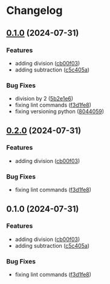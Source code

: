 # Changelog

## [0.1.0](https://github.com/ksanchezq17/release-please-test/compare/v0.0.11...v0.1.0) (2024-07-31)


### Features

* adding division ([cb00f03](https://github.com/ksanchezq17/release-please-test/commit/cb00f0378f4356607e40865661b3230bdef7a5f7))
* adding subtraction ([c5c405a](https://github.com/ksanchezq17/release-please-test/commit/c5c405ab6cee40c977ab4a8a0fac6f24a72d7e77))


### Bug Fixes

* division by 2 ([5b2e1e6](https://github.com/ksanchezq17/release-please-test/commit/5b2e1e6f527b651c79cb413dc4b7f1d60b1c09fa))
* fixing lint commands ([f3d1fe8](https://github.com/ksanchezq17/release-please-test/commit/f3d1fe8ee15d6a324bbb4f801bb917502f622c4c))
* fixing versioning python ([8044059](https://github.com/ksanchezq17/release-please-test/commit/8044059a034eebae051b73e039665ac72d41ba68))

## [0.2.0](https://github.com/ksanchezq17/release-please-test/compare/v0.1.0...v0.2.0) (2024-07-31)


### Features

* adding division ([cb00f03](https://github.com/ksanchezq17/release-please-test/commit/cb00f0378f4356607e40865661b3230bdef7a5f7))


### Bug Fixes

* fixing lint commands ([f3d1fe8](https://github.com/ksanchezq17/release-please-test/commit/f3d1fe8ee15d6a324bbb4f801bb917502f622c4c))

## 0.1.0 (2024-07-31)


### Features

* adding division ([cb00f03](https://github.com/ksanchezq17/release-please-test/commit/cb00f0378f4356607e40865661b3230bdef7a5f7))
* adding subtraction ([c5c405a](https://github.com/ksanchezq17/release-please-test/commit/c5c405ab6cee40c977ab4a8a0fac6f24a72d7e77))


### Bug Fixes

* fixing lint commands ([f3d1fe8](https://github.com/ksanchezq17/release-please-test/commit/f3d1fe8ee15d6a324bbb4f801bb917502f622c4c))
